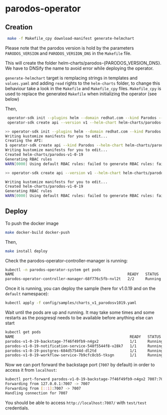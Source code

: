 # parodos-operator


## Creation
```bash
 make -f Makefile_cpy download-manifest generate-helmchart 
```

Please note that the parodos version is hold by the parameters `PARODOS_VERSION` and `PARODOS_VERSION_DNS` in the `Makefile` file.

This will create the folder helm-charts/parodos-{PARODOS_VERSION_DNS}. We have to DNSify the name to avoid error while deploying the operator.

`generate-helmchart` target is remplacing strings in templates and `values.yaml` and adding `read` rights to the `helm-charts` folder, to change this behaviour take a look in the `Makefile` and `Makefile_cpy` files. 
`Makefile_cpy` is used to replace the generated `Makefile` when initializing the operator (see below)

Then, 
```bash
 operator-sdk init --plugins helm --domain redhat.com --kind Parodos --helm-chart helm-charts/parodos-v1-0-19 && cp Makefile_cpy Makefile
 operator-sdk create api --version v1 --helm-chart helm-charts/parodos-v1-0-19
```

```bash
>> operator-sdk init --plugins helm --domain redhat.com --kind Parodos --helm-chart helm-charts/parodos-v1-0-19
Writing kustomize manifests for you to edit...
Creating the API:
$ operator-sdk create api --kind Parodos --helm-chart helm-charts/parodos-v1-0-19
Writing kustomize manifests for you to edit...
Created helm-charts/parodos-v1-0-19
Generating RBAC rules
WARN[0000] Using default RBAC rules: failed to generate RBAC rules: failed to get server resources: Get "https://127.0.0.1:46431/api?timeout=32s": dial tcp 127.0.0.1:46431: connect: connection refused 
```


```bash
>> operator-sdk create api --version v1 --helm-chart helm-charts/parodos-v1-0-19 

Writing kustomize manifests for you to edit...
Created helm-charts/parodos-v1-0-19
Generating RBAC rules
WARN[0000] Using default RBAC rules: failed to generate RBAC rules: failed to get server resources: Get "https://127.0.0.1:46431/api?timeout=32s": dial tcp 127.0.0.1:46431: connect: connection refused 

```

## Deploy

To push the docker image
```bash
make docker-build docker-push
```

Then, 
```bash
make install deploy
```

Check the parodos-operator-controller-manager is running:
```bash
kubectl -n parodos-operator-system get pods
NAME                                                   READY   STATUS    RESTARTS   AGE
parodos-operator-controller-manager-68f776c5fb-nvl2t   2/2     Running   0          19m
```

Once it is running, you can deploy the sample (here for v1.0.19 and on the `default` namespace):
```bash
kubectl apply -f config/samples/charts_v1_parodosv1019.yaml
```

Wait until the pods are up and running. It may take some times and some restarts as the posgresql needs to be available before anything else can start
```bash
kubectl get pods
NAME                                                    READY   STATUS    RESTARTS      AGE
parodos-v1-0-19-backstage-7f46f49fb9-n4gx2              1/1     Running   1 (15m ago)   17m
parodos-v1-0-19-notification-service-548f5544f8-v28k7   1/1     Running   0             17m
parodos-v1-0-19-postgres-684d57544d-dl2td               1/1     Running   0             17m
parodos-v1-0-19-workflow-service-7b9cfc8cb5-tksgn       1/1     Running   1 (16m ago)   17m
```

Now we can port forward the backstage port (`7007` by default) in order to access it from `localhost`:
```bash
kubectl port-forward parodos-v1-0-19-backstage-7f46f49fb9-n4gx2 7007:7007 &
Forwarding from 127.0.0.1:7007 -> 7007
Forwarding from [::1]:7007 -> 7007
Handling connection for 7007
```

You should be able to access `http://localhost:7007/` with `test/test` credentials.